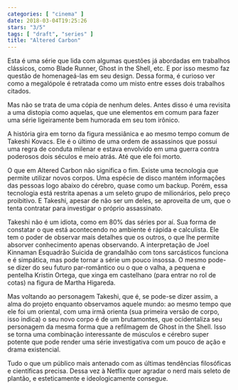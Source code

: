 ```yaml
---
categories: [ "cinema" ]
date: 2018-03-04T19:25:26
stars: "3/5"
tags: [ "draft", "series" ]
title: "Altered Carbon"
---
```

Esta é uma série que lida com algumas questões já abordadas em trabalhos clássicos, como Blade Runner, Ghost in the Shell, etc. E por isso mesmo faz questão de homenageá-las em seu design. Dessa forma, é curioso ver como a megalópole é retratada como um misto entre esses dois trabalhos citados.

Mas não se trata de uma cópia de nenhum deles. Antes disso é uma revisita a uma distopia como aquelas, que une elementos em comum para fazer uma série ligeiramente bem humorada em seu tom irônico.

A história gira em torno da figura messiânica e ao mesmo tempo comum de Takeshi Kovacs. Ele é o último de uma ordem de assassinos que possui uma regra de conduta milenar e estava envolvido em uma guerra contra poderosos dois séculos e meio atrás. Até que ele foi morto.

O que em Altered Carbon não significa o fim. Existe uma tecnologia que permite utilizar novos corpos. Uma espécie de disco mantém informações das pessoas logo abaixo do cérebro, quase como um backup. Porém, essa tecnologia está restrita apenas a um seleto grupo de milionários, pelo preço proibitivo. E Takeshi, apesar de não ser um deles, se aproveita de um, que o tenta contratar para investigar o próprio assassinato.

Takeshi não é um idiota, como em 80% das séries por aí. Sua forma de constatar o que está acontecendo no ambiente é rápida e calculista. Ele tem o poder de observar mais detalhes que os outros, o que lhe permite absorver conhecimento apenas observando. A interpretação de Joel Kinnaman Esquadrão Suicida de grandalhão com tons sarcásticos funciona e é simpática, mas pode tornar a série um pouco insossa. O mesmo pode-se dizer do seu futuro par-romântico ou o que o valha, a pequena e pentelha Kristin Ortega, que xinga em castelhano (para entrar no rol de cotas) na figura de Martha Higareda.

Mas voltando ao personagem Takeshi, que é, se pode-se dizer assim, a alma do projeto enquanto observamos aquele mundo: ao mesmo tempo que ele foi um oriental, com uma irmã orienta (sua primeira versão de corpo, isso indica) o seu novo corpo é de um brutamontes, que ocidentaliza seu personagem da mesma forma que a refilmagem de Ghost in the Shell. Isso se torna uma combinação interessante de músculos e cérebro super potente que pode render uma série investigativa com um pouco de ação e drama existencial.

Tudo o que um público mais antenado com as últimas tendências filosóficas e científicas precisa. Dessa vez à Netflix quer agradar o nerd mais seleto de plantão, e esteticamente e ideologicamente consegue.
